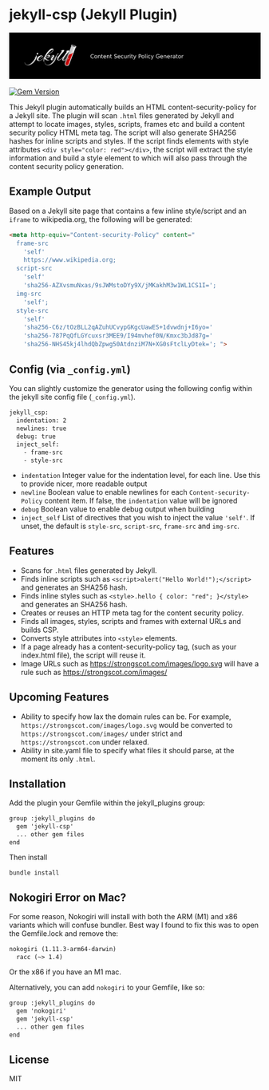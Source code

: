 # jekyll-csp (Jekyll Plugin)

![Jekyll Image Cover](.github/banner.png)

[![Gem Version](https://badge.fury.io/rb/jekyll-csp.svg)](https://badge.fury.io/rb/jekyll-csp)

This Jekyll plugin automatically builds an HTML content-security-policy for a Jekyll site. The plugin
will scan ```.html``` files generated by Jekyll and attempt to locate images, styles, scripts, frames etc and build a
content security policy HTML meta tag. The script will also generate SHA256 hashes for inline scripts and styles. If
the script finds elements with style attributes ```<div style="color: red"></div>```, the script will extract the style
information and build a style element to which will also pass through the content security policy generation.

## Example Output

Based on a Jekyll site page that contains a few inline style/script and an `iframe` to wikipedia.org, the following will be generated:

```html
<meta http-equiv="Content-security-Policy" content="
  frame-src 
    'self' 
    https://www.wikipedia.org; 
  script-src 
    'self' 
    'sha256-AZXvsmuNxas/9sJWMstoDYy9X/jMKakhM3w1WL1CS1I='; 
  img-src 
    'self'; 
  style-src 
    'self' 
    'sha256-C6z/tOzBLL2qAZuhUCvypGKgcUawES+1dvwdnj+I6yo=' 
    'sha256-787PqQfLGYcuxsr3MEE9/I94mvhef0N/Kmxc3bJd87g=' 
    'sha256-NHS45kj4lhdQbZpwg50AtdnziM7N+XG0sFtclLyDtek='; ">
```


## Config (via `_config.yml`)

You can slightly customize the generator using the following config within the jekyll site config file (`_config.yml`).

```
jekyll_csp:
  indentation: 2
  newlines: true
  debug: true
  inject_self: 
    - frame-src
    - style-src
```

* `indentation`
  Integer value for the indentation level, for each line. Use this to provide nicer, more readable output
* `newline`
  Boolean value to enable newlines for each `Content-security-Policy` content item. If false, the `indentation` value will be ignored
* `debug`
  Boolean value to enable debug output when building
* `inject_self`
  List of directives that you wish to inject the value `'self'`. If unset, the default is `style-src`, `script-src`, `frame-src` and `img-src`.

## Features

* Scans for ```.html``` files generated by Jekyll.
* Finds inline scripts such as ```<script>alert("Hello World!");</script>``` and generates an SHA256 hash.
* Finds inline styles such as ```<style>.hello { color: "red"; }</style>``` and generates an SHA256 hash.
* Creates or reuses an HTTP meta tag for the content security policy.
* Finds all images, styles, scripts and frames with external URLs and builds CSP.
* Converts style attributes into ```<style>``` elements.
* If a page already has a content-security-policy tag, (such as your index.html file), the script will reuse it.
* Image URLs such as https://strongscot.com/images/logo.svg will have a rule such as https://strongscot.com/images/

## Upcoming Features

* Ability to specify how lax the domain rules can be. For example, ```https://strongscot.com/images/logo.svg``` would be converted to
```https://strongscot.com/images/``` under strict and ```https://strongscot.com``` under relaxed.
* Ability in site.yaml file to specify what files it should parse, at the moment its only ```.html```.

## Installation

Add the plugin your Gemfile within the jekyll_plugins group:

```
group :jekyll_plugins do
  gem 'jekyll-csp'
  ... other gem files
end
```

Then install

```
bundle install
```

## Nokogiri Error on Mac?

For some reason, Nokogiri will install with both the ARM (M1) and x86 variants which will confuse bundler. Best way I found to fix this was to open the Gemfile.lock and remove the:

```
nokogiri (1.11.3-arm64-darwin)
  racc (~> 1.4)
```

Or the x86 if you have an M1 mac.

Alternatively, you can add ```nokogiri``` to your Gemfile, like so:

```
group :jekyll_plugins do
  gem 'nokogiri'
  gem 'jekyll-csp'
  ... other gem files
end
```

## License

MIT
